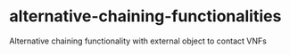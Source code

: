 # alternative-chaining-functionalities
Alternative chaining functionality with external object to contact VNFs
